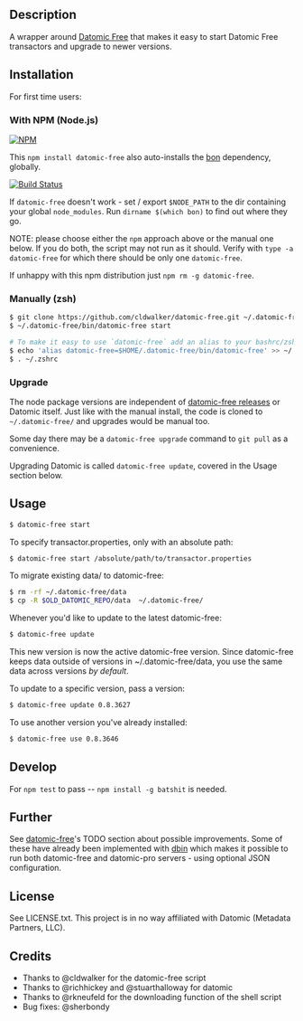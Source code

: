 ## Description
A wrapper around [Datomic Free](https://my.datomic.com/downloads/free) that makes it easy to
start Datomic Free transactors and upgrade to newer versions.

## Installation

For first time users:

### With NPM (Node.js)
 [![NPM](https://nodei.co/npm/datomic-free.png?mini=true)](https://www.npmjs.org/package/datomic-free)

This `npm install datomic-free` also auto-installs the [bon](https://www.npmjs.com/package/bon) dependency, globally.

[![Build Status](https://img.shields.io/travis/datomicon/datomic-free.svg?style=flat)](https://travis-ci.org/datomicon/datomic-free)

If `datomic-free` doesn't work - set / export `$NODE_PATH` to the dir containing your global `node_modules`.  Run `dirname $(which bon)` to find out where they go.

NOTE: please choose either the `npm` approach above or the manual one below.
If you do both, the script may not run as it should.
Verify with `type -a datomic-free` for which there should be only one `datomic-free`.

If unhappy with this npm distribution just `npm rm -g datomic-free`.

### Manually (zsh)

```sh
$ git clone https://github.com/cldwalker/datomic-free.git ~/.datomic-free
$ ~/.datomic-free/bin/datomic-free start

# To make it easy to use `datomic-free` add an alias to your bashrc/zshrc
$ echo 'alias datomic-free=$HOME/.datomic-free/bin/datomic-free' >> ~/.zshrc
$ . ~/.zshrc
```

### Upgrade

The node package versions are independent of [datomic-free releases](https://github.com/cldwalker/datomic-free/releases) or Datomic itself.
Just like with the manual install, the code is cloned to `~/.datomic-free/` and
upgrades would be manual too.

Some day there may be a `datomic-free upgrade` command to `git pull` as a convenience.

Upgrading Datomic is called `datomic-free update`, covered in the Usage section below.

## Usage

```sh
$ datomic-free start
```

To specify transactor.properties, only with an absolute path:

```sh
$ datomic-free start /absolute/path/to/transactor.properties
```

To migrate existing data/ to datomic-free:

```sh
$ rm -rf ~/.datomic-free/data
$ cp -R $OLD_DATOMIC_REPO/data  ~/.datomic-free/
```

Whenever you'd like to update to the latest datomic-free:

```sh
$ datomic-free update
```

This new version is now the active datomic-free version. Since datomic-free keeps data outside
of versions in ~/.datomic-free/data, you use the same data across versions *by default*.

To update to a specific version, pass a version:

```sh
$ datomic-free update 0.8.3627
```

To use another version you've already installed:

```sh
$ datomic-free use 0.8.3646
```

## Develop

For `npm test` to pass -- `npm install -g batshit` is needed.

## Further

See [datomic-free](https://github.com/cldwalker/datomic-free#todo)'s TODO section about possible improvements.  Some of these have already been implemented with [dbin](https://github.com/datomicon/dbin) which makes it possible to run both datomic-free and datomic-pro servers - using optional JSON configuration.

## License

See LICENSE.txt. This project is in no way affiliated with Datomic (Metadata Partners, LLC).

## Credits

* Thanks to @cldwalker for the datomic-free script
* Thanks to @richhickey and @stuarthalloway for datomic
* Thanks to @rkneufeld for the downloading function of the shell script
* Bug fixes: @sherbondy
